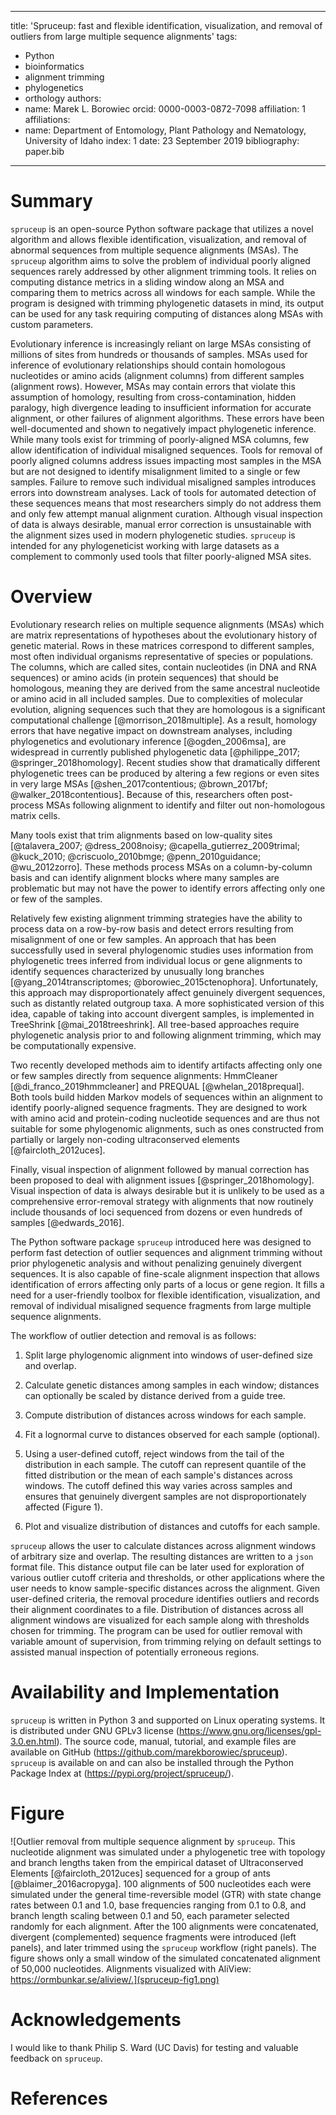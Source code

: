 
---
title: 'Spruceup: fast and flexible identification, visualization, and removal of outliers from large multiple sequence alignments'
tags:
  - Python
  - bioinformatics
  - alignment trimming
  - phylogenetics
  - orthology
authors:
  - name: Marek L. Borowiec
    orcid: 0000-0003-0872-7098
    affiliation: 1
affiliations:
 - name: Department of Entomology, Plant Pathology and Nematology, University of Idaho
   index: 1
date: 23 September 2019
bibliography: paper.bib
---

# Summary

``spruceup`` is an open-source Python software package that utilizes a novel algorithm and allows flexible identification, visualization, and removal of abnormal sequences from multiple sequence alignments (MSAs). The ``spruceup`` algorithm aims to solve the problem of individual poorly aligned sequences rarely addressed by other alignment trimming tools. It relies on computing distance metrics in a sliding window along an MSA and comparing them to metrics across all windows for each sample. While the program is designed with trimming phylogenetic datasets in mind, its output can be used for any task requiring computing of distances along MSAs with custom parameters.

Evolutionary inference is increasingly reliant on large MSAs consisting of millions of sites from hundreds or thousands of samples. MSAs used for inference of evolutionary relationships should contain homologous nucleotides or amino acids (alignment columns) from different samples (alignment rows). However, MSAs may contain errors that violate this assumption of homology, resulting from  cross-contamination, hidden paralogy, high divergence leading to insufficient information for accurate alignment, or other failures of alignment algorithms. These errors have been well-documented and shown to negatively impact phylogenetic inference. While many tools exist for trimming of poorly-aligned MSA columns, few allow identification of individual misaligned sequences. Tools for removal of poorly aligned columns address issues impacting most samples in the MSA but are not designed to identify misalignment limited to a single or few samples. Failure to remove such individual misaligned samples introduces errors into downstream analyses. Lack of tools for automated detection of these sequences means that most researchers simply do not address them and only few attempt manual alignment curation. Although visual inspection of data is always desirable, manual error correction is unsustainable with the alignment sizes used in modern phylogenetic studies. ``spruceup`` is intended for any phylogeneticist working with large datasets as a complement to commonly used tools that filter poorly-aligned MSA sites.

# Overview

Evolutionary research relies on multiple sequence alignments (MSAs) which are matrix representations of hypotheses about the evolutionary history of genetic material. Rows in these matrices correspond to different samples, most often individual organisms representative of species or populations. The columns, which are called sites, contain nucleotides (in DNA and RNA sequences) or amino acids (in protein sequences) that should be homologous, meaning they are derived from the same ancestral nucleotide or amino acid in all included samples. Due to complexities of molecular evolution, aligning sequences such that they are homologous is a significant computational challenge [@morrison_2018multiple]. As a result, homology errors that have negative impact on downstream analyses, including phylogenetics and evolutionary inference [@ogden_2006msa], are widespread in currently published phylogenetic data [@philippe_2017; @springer_2018homology]. Recent studies show that dramatically different phylogenetic trees can be produced by altering a few regions or even sites in very large MSAs [@shen_2017contentious; @brown_2017bf; @walker_2018contentious]. Because of this, researchers often post-process MSAs following alignment to identify and filter out non-homologous matrix cells.

Many tools exist that trim alignments based on low-quality sites [@talavera_2007; @dress_2008noisy; @capella_gutierrez_2009trimal; @kuck_2010; @criscuolo_2010bmge; @penn_2010guidance; @wu_2012zorro]. These methods process MSAs on a column-by-column basis and can identify alignment blocks where many samples are problematic but may not have the power to identify errors affecting only one or few of the samples.

Relatively few existing alignment trimming strategies have the ability to process data on a row-by-row basis and detect errors resulting from misalignment of one or few samples. An approach that has been successfully used in several phylogenomic studies uses information from phylogenetic trees inferred from individual locus or gene alignments to identify sequences characterized by unusually long branches [@yang_2014transcriptomes; @borowiec_2015ctenophora]. Unfortunately, this approach may disproportionately affect genuinely divergent sequences, such as distantly related outgroup taxa. A more sophisticated version of this idea, capable of taking into account divergent samples, is implemented in TreeShrink [@mai_2018treeshrink]. All tree-based approaches require phylogenetic analysis prior to and following alignment trimming, which may be computationally expensive.

Two recently developed methods aim to identify artifacts affecting only one or few samples directly from sequence alignments: HmmCleaner [@di_franco_2019hmmcleaner] and PREQUAL [@whelan_2018prequal]. Both tools build hidden Markov models of sequences within an alignment to identify poorly-aligned sequence fragments. They are designed to work with amino acid and protein-coding nucleotide sequences and are thus not suitable for some phylogenomic alignments, such as ones constructed from partially or largely non-coding ultraconserved elements [@faircloth_2012uces].

Finally, visual inspection of alignment followed by manual correction has been proposed to deal with alignment issues [@springer_2018homology]. Visual inspection of data is always desirable but it is unlikely to be used as a comprehensive error-removal strategy with alignments that now routinely include thousands of loci sequenced from dozens or even hundreds of samples [@edwards_2016].

The Python software package ``spruceup`` introduced here was designed to perform fast detection of outlier sequences and alignment trimming without prior phylogenetic analysis and without penalizing genuinely divergent sequences. It is also capable of fine-scale alignment inspection that allows identification of errors affecting only parts of a locus or gene region. It fills a need for a user-friendly toolbox for flexible identification, visualization, and removal of individual misaligned sequence fragments from large multiple sequence alignments.

The workflow of outlier detection and removal is as follows: 

1. Split large phylogenomic alignment into windows of user-defined size and overlap.

2. Calculate genetic distances among samples in each window; distances can optionally be scaled by distance derived from a guide tree.

3. Compute distribution of distances across windows for each sample.

4. Fit a lognormal curve to distances observed for each sample (optional).

5. Using a user-defined cutoff, reject windows from the tail of the distribution in each sample. The cutoff can represent quantile of the fitted distribution or the mean of each sample's distances across windows. The cutoff defined this way varies across samples and ensures that genuinely divergent samples are not disproportionately affected (Figure 1).

6. Plot and visualize distribution of distances and cutoffs for each sample.

``spruceup`` allows the user to calculate distances across alignment windows of arbitrary size and overlap. The resulting distances are written to a ``json`` format file. This distance output file can be later used for exploration of various outlier cutoff criteria and thresholds, or other applications where the user needs to know sample-specific distances across the alignment. Given user-defined criteria, the removal procedure identifies outliers and records their alignment coordinates to a file. Distribution of distances across all alignment windows are visualized for each sample along with thresholds chosen for trimming. The program can be used for outlier removal with variable amount of supervision, from trimming relying on default settings to assisted manual inspection of potentially erroneous regions.

# Availability and Implementation 

``spruceup`` is written in Python 3 and supported on Linux operating systems. It is distributed under GNU GPLv3 license (https://www.gnu.org/licenses/gpl-3.0.en.html). The source code, manual, tutorial, and example files are available on GitHub (https://github.com/marekborowiec/spruceup). `spruceup` is available on and can also be installed through the Python Package Index at (https://pypi.org/project/spruceup/). 

# Figure

![Outlier removal from multiple sequence alignment by ``spruceup``. This nucleotide alignment was simulated under a phylogenetic tree with topology and branch lengths taken from the empirical dataset of Ultraconserved Elements [@faircloth_2012uces] sequenced for a group of ants [@blaimer_2016acropyga]. 100 alignments of 500 nucleotides each were simulated under the general time-reversible model (GTR) with state change rates between 0.1 and 1.0, base frequencies ranging from 0.1 to 0.8, and branch length scaling between 0.1 and 50, each parameter selected randomly for each alignment. After the 100 alignments were concatenated, divergent (complemented) sequence fragments were introduced (left panels), and later trimmed using the ``spruceup`` workflow (right panels). The figure shows only a small window of the simulated concatenated alignment of 50,000 nucleotides. Alignments visualized with AliView: https://ormbunkar.se/aliview/.](spruceup-fig1.png)

# Acknowledgements

I would like to thank Philip S. Ward (UC Davis) for testing and valuable feedback on ``spruceup``.

# References
